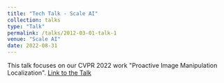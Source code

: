 ```yaml
---
title: "Tech Talk - Scale AI"
collection: talks
type: "Talk"
permalink: /talks/2012-03-01-talk-1
venue: "Scale AI"
date: 2022-08-31
---
```


This talk focuses on our CVPR 2022 work "Proactive Image Manipulation Localization". 
[Link to the Talk](https://exchange.scale.com/home/videos/ai-deepfake-detection-proactive-image-manipulation-detection-research-collaboration-between-michigan-state-university-and-meta-2022-09-26)
